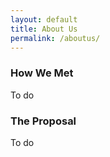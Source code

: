 ```yaml
---
layout: default
title: About Us
permalink: /aboutus/
---
```


### How We Met

To do

### The Proposal

To do
